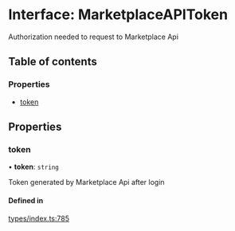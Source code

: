 # Interface: MarketplaceAPIToken

Authorization needed to request to Marketplace Api

## Table of contents

### Properties

- [token](MarketplaceAPIToken.md#token)

## Properties

### token

• **token**: `string`

Token generated by Marketplace Api after login

#### Defined in

[types/index.ts:785](https://github.com/nevermined-io/react-components/blob/663e47a/catalog/src/types/index.ts#L785)
